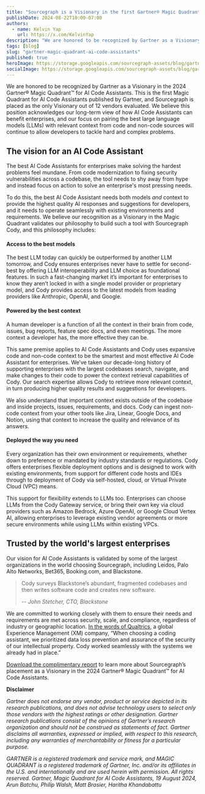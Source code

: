 ```yaml
---
title: "Sourcegraph is a Visionary in the first Gartner® Magic Quadrant™ for AI Code Assistants"
publishDate: 2024-08-22T10:00-07:00
authors:
  - name: Kelvin Yap
    url: https://x.com/KelvinYap
description: "We are honored to be recognized by Gartner as a Visionary in the 2024 Gartner® Magic Quadrant™ for AI Code Assistants."
tags: [blog]
slug: "gartner-magic-quadrant-ai-code-assistants"
published: true
heroImage: https://storage.googleapis.com/sourcegraph-assets/blog/gartner-magic-quadrant-ai-code-assistants/magic%20quadrant%20visionary.png
socialImage: https://storage.googleapis.com/sourcegraph-assets/blog/gartner-magic-quadrant-ai-code-assistants/magic%20quadrant%20visionary.png
---
```


We are honored to be recognized by Gartner as a Visionary in the 2024 Gartner® Magic Quadrant™ for AI Code Assistants. This is the first Magic Quadrant for AI Code Assistants published by Gartner, and Sourcegraph is placed as the only Visionary out of 12 vendors evaluated. We believe this position acknowledges our long-term view of how AI Code Assistants can benefit enterprises, and our focus on pairing the best large language models (LLMs) with relevant context from code and non-code sources will continue to allow developers to tackle hard and complex problems.


## The vision for an AI Code Assistant

The best AI Code Assistants for enterprises make solving the hardest problems feel mundane. From code modernization to fixing security vulnerabilities across a codebase, the tool needs to shy away from hype and instead focus on action to solve an enterprise's most pressing needs.

To do this, the best AI Code Assistant needs both models *and* context to provide the highest quality AI responses and suggestions for developers, and it needs to operate seamlessly with existing environments and requirements. We believe our recognition as a Visionary in the Magic Quadrant validates our philosophy to build such a tool with Sourcegraph Cody, and this philosophy includes:

#### Access to the best models

The best LLM today can quickly be outperformed by another LLM tomorrow, and Cody ensures enterprises never have to settle for second-best by offering LLM interoperability and LLM choice as foundational features. In such a fast-changing market it’s important for enterprises to know they aren’t locked in with a single model provider or proprietary model, and Cody provides access to the latest models from leading providers like Anthropic, OpenAI, and Google.

#### Powered by the best context

A human developer is a function of all the context in their brain from code, issues, bug reports, feature spec docs, and even meetings. The more context a developer has, the more effective they can be.

This same premise applies to AI Code Assistants and Cody uses expansive code and non-code context to be the smartest and most effective AI Code Assistant for enterprises. We’ve taken our decade-long history of supporting enterprises with the largest codebases search, navigate, and make changes to their code to power the context retrieval capabilities of Cody. Our search expertise allows Cody to retrieve more relevant context, in turn producing higher quality results and suggestions for developers.

We also understand that important context exists outside of the codebase and inside projects, issues, requirements, and docs. Cody can ingest non-code context from your other tools like Jira, Linear, Google Docs, and Notion, using that context to increase the quality and relevance of its answers.

#### Deployed the way you need

Every organization has their own environment or requirements, whether down to preference or mandated by industry standards or regulations. Cody offers enterprises flexible deployment options and is designed to work with existing environments, from support for different code hosts and IDEs through to deployment of Cody via self-hosted, cloud, or Virtual Private Cloud (VPC) means.

This support for flexibility extends to LLMs too. Enterprises can choose LLMs from the Cody Gateway service, or bring their own key via cloud providers such as Amazon Bedrock, Azure OpenAI, or Google Cloud Vertex AI, allowing enterprises to leverage existing vendor agreements or more secure environments while using LLMs within existing VPCs.

## Trusted by the world's largest enterprises

Our vision for AI Code Assistants is validated by some of the largest organizations in the world choosing Sourcegraph, including Leidos, Palo Alto Networks, Bet365, Booking.com, and Blackstone. 

> Cody surveys Blackstone’s abundant, fragmented codebases and then writes software code and creates new software.
>
> -- <cite>John Stetcher, CTO, Blackstone</cite>

We are committed to working closely with them to ensure their needs and requirements are met across security, scale, and compliance, regardless of industry or geographic location. [In the words of Qualtrics](https://sourcegraph.com/case-studies/qualtrics-speeds-up-unit-tests-and-code-understanding-with-cody), a global Experience Management (XM) company, “When choosing a coding assistant, we prioritized data loss prevention and assurance of the security of our intellectual property. Cody worked seamlessly with the systems we already had in place.”

[Download the complimentary report](https://sourcegraph.com/resources/gartner-magic-quadrant) to learn more about Sourcegraph’s placement as a Visionary in the 2024 Gartner® Magic Quadrant™ for AI Code Assistants.

**Disclaimer**

*Gartner does not endorse any vendor, product or service depicted in its research publications, and does not advise technology users to select only those vendors with the highest ratings or other designation. Gartner research publications consist of the opinions of Gartner’s research organization and should not be construed as statements of fact. Gartner disclaims all warranties, expressed or implied, with respect to this research, including any warranties of merchantability or fitness for a particular purpose.*

*GARTNER is a registered trademark and service mark, and MAGIC QUADRANT is a registered trademark of Gartner, Inc. and/or its affiliates in the U.S. and internationally and are used herein with permission. All rights reserved.
Gartner, Magic Quadrant for AI Code Assistants, 19 August 2024, Arun Batchu, Philip Walsh, Matt Brasier, Haritha Khandabattu*